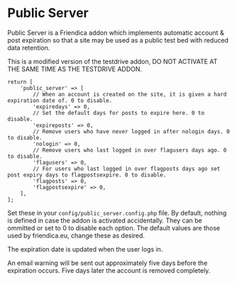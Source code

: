 Public Server
=============


Public Server is a Friendica addon which implements automatic account & post expiration so that a site may be used as a public test bed with reduced data retention.

This is a modified version of the testdrive addon, DO NOT ACTIVATE AT THE SAME TIME AS THE TESTDRIVE ADDON.

	return [
		'public_server' => [
			// When an account is created on the site, it is given a hard expiration date of. 0 to disable.
			'expiredays' => 0,
			// Set the default days for posts to expire here. 0 to disable.
			'expireposts' => 0,
			// Remove users who have never logged in after nologin days. 0 to disable.
			'nologin' => 0,
			// Remove users who last logged in over flagusers days ago. 0 to disable.
			'flagusers' => 0,
			// For users who last logged in over flagposts days ago set post expiry days to flagpostsexpire. 0 to disable.
			'flagposts' => 0,
			'flagpostsexpire' => 0,
		],
	];

Set these in your `config/public_server.config.php` file. By default, nothing is defined in case the addon is activated accidentally.
They can be ommitted or set to 0 to disable each option.
The default values are those used by friendica.eu, change these as desired.

The expiration date is updated when the user logs in.

An email warning will be sent out approximately five days before the expiration occurs.
Five days later the account is removed completely.
